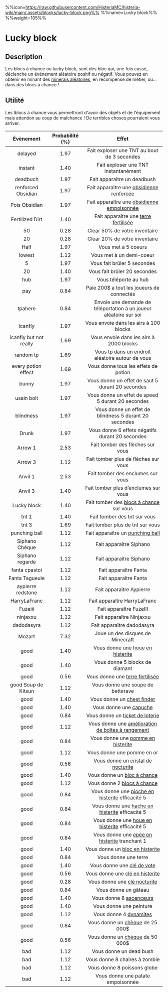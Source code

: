 %%icon=https://raw.githubusercontent.com/HisteriaMC/histeria-wiki/main/.assets/blocks/lucky-block.png%%
%%name=Lucky block%%
%%weight=105%%
# Lucky block

## Description 
Les blocs à chance ou lucky block, sont des bloc qui, une fois cassé, déclenche un événement aléatoire positif ou négatif. Vous pouvez en obtenir en minant des [minerais aléatoires](https://histeria.fr/wiki/blocs/minerai-aléatoire), en récompense de métier, ou... dans des blocs à chance !

## Utilité
Les lblocs à chance vous permettront d'avoir des objets et de l'équipement mais attention au coup de malchance ! De terribles choses pourraient vous arriver.

| Évènement | Probabilité (%) |                                                           Effet                                                            |
|:-----:|:---------------:|:--------------------------------------------------------------------------------------------------------------------------:|
| delayed |1.97|                                        Fait exploser une TNT au bout de 3 secondes                                         |
| instant |1.40|                                            Fait exploser une TNT instantanément                                            |
| deadbuch |1.97|                                                Fait apparaître un deadbush                                                 |
| renforced Obsidian |1.97|              Fait apparaître une [obsidienne renforcée](https://histeria.fr/wiki/blocs/obsidienne-renforcée)               |
| Pois Obsidian |1.97|            Fait apparaître une [obsidienne empoisonnée](https://histeria.fr/wiki/blocs/obsidienne-empoisonnée)             |
| Fertilized Dirt |1.40|                  Fait apparaître une [terre fertilisée](https://histeria.fr/wiki/blocs/terre-fertilisée)                   |
| 50 |0.28|                                               Clear 50% de votre inventaire                                                |
| 20 |0.28|                                               Clear 20% de votre inventaire                                                |
| Half |1.97|                                                    Vous met à 5 coeurs                                                     |
| lowest |1.12|                                                  Vous met à un demi-coeur                                                  |
| 5 |1.97|                                                Vous fait brûler 5 secondes                                                 |
| 20 |1.40|                                                Vous fait brûler 20 secondes                                                |
| hub |1.97|                                                   Vous téléporte au hub                                                    |
| pay |0.84|                                         Paie 200$ a tout les joueurs de connectés                                          |
| tpahere |0.84|                             Envoie une demande de téléportation à un joueur aléatoire sur soi                              |
| icanfly |1.97|                                           Vous envoie dans les airs à 100 blocks                                           |
| icanfly but not really|1.69|                                          Vous envoie dans les airs à 2000 blocks                                           |
| random tp |1.69|                                      Vous tp dans un endroit aléatoire autour de vous                                      |
| every potion effect |1.69|                                            Vous donne tous les effets de potion                                            |
| bunny |1.97|                                      Vous donne un effet de saut 5 durant 20 secondes                                      |
| usain bolt |1.97|                                     Vous donne un effet de speed 5 durant 20 secondes                                      |
| blindness |1.97|                                   Vous donne un effet de blindness 5 durant 20 secondes                                    |
| Drunk |1.97|                                      Vous donne 6 effets négatifs durant 20 secondes                                       |
| Arrow 1 |2.53|                                              Fait tomber des flèches sur vous                                              |
| Arrow 3 |1.12|                                            Fait tomber plus de flèches sur vous                                            |
| Anvil 1 |2.53|                                             Fait tomber des enclumes sur vous                                              |
| Anvil 3 |1.40|                                            Fait tomber plus d’enclumes sur vous                                            |
| Lucky block |1.40|                  Fait tomber des [blocs à chance](https://histeria.fr/wiki/objets/bloc-à-chance) sur vous                  |
| tnt 1 |1.40|                                                Fait tomber des tnt sur vous                                                |
| tnt 3 |1.69|                                              Fait tomber plus de tnt sur vous                                              |
| punching ball |1.12|                     Fait apparaître un [punching ball](https://histeria.fr/wiki/objets/punching-ball)                      |
| Siphano Chèque |1.12|                                                  Fait apparaître Siphano                                                   |
| Siphano regarde |1.12|                                                  Fait apparaître Siphano                                                   |
| fanta cpastoi |1.12|                                                   Fait apparaître Fanta                                                    |
| Fanta Tagueule |1.12|                                                   Fait apparaître Fanta                                                    |
| aypierre redstone |1.12|                                                  Fait apparaître Aypierre                                                  |
| HarryLaFranc |1.12|                                                Fait apparaître HarryLaFranc                                                |
| Fuzeiii |1.12|                                                  Fait apparaître FuzeIII                                                   |
| ninjaxxu |1.12|                                                  Fait apparaître Ninjaxxu                                                  |
| dadodasyra |1.12|                                                 Fait apparaître dadodasyra                                                 |
| Mozart |7.32|                                              Joue un des disques de Minecraft                                              |
| good |1.40|                   Vous donne une [houe en histerite](https://histeria.fr/wiki/outils/houe-en-histerite)                    |
| good |1.40|                                               Vous donne 5 blocks de diamant                                               |
| good |0.56|                     Vous donne une [terre fertilisée](https://histeria.fr/wiki/blocs/terre-fertilisée)                     |
| good Soup de Kitsun |1.12|                                             Vous donne une soupe de betterave                                              |
| good |1.40|                        Vous donne un [chest finder](https://histeria.fr/wiki/objets/unclaim-finder)                        |
| good |1.40|                             Vous donne une [capuche](https://histeria.fr/wiki/objets/capuche)                              |
| good |0.84|                   Vous donne un [ticket de loterie](https://histeria.fr/wiki/objets/ticket-de-lotterie)                    |
| good |1.12|   Vous donne une [amélioration de boîtes à rangement](https://histeria.fr/wiki/objets/amélioration-de-boîte-à-rangement)   |
| good |0.84|                  Vous donne une [pomme en histerite](https://histeria.fr/wiki/objets/pomme-en-histerite)                   |
| good |1.12|                                                 Vous donne une pomme en or                                                 |
| good |0.56|                 Vous donne un [cristal de nocturite](https://histeria.fr/wiki/objets/crystal-en-nocturite)                 ||
| good |1.40|                        Vous donne un [bloc à chance](https://histeria.fr/wiki/blocs/bloc-à-chance)                         |
| good |1.12|                        Vous donne 2 [blocs à chance](https://histeria.fr/wiki/blocs/bloc-à-chance)                         |
| good |0.84|           Vous donne une [pioche en histerite](https://histeria.fr/wiki/outils/pioche-en-histerite) efficacité 5           |
| good |0.84|            Vous donne une [hache en histerite](https://histeria.fr/wiki/outils/hache-en-histerite) efficacité 5            |
| good |0.84|             Vous donne une [houe en histerite](https://histeria.fr/wiki/outils/houe-en-histerite) efficacité 5             |
| good |0.84|             Vous donne une [epée en histerite](https://histeria.fr/wiki/outils/épée-en-histerite) tranchant 1              |
| good |1.40|                    Vous donne un [bloc en histerite](https://histeria.fr/wiki/blocs/bloc-en-histerite)                     |
| good |0.84|                                                    Vous donne une terre                                                    |
| good |1.40|                         Vous donne une [clé de vote](https://histeria.fr/wiki/objets/clé-de-vote)                          |
| good |0.56|                    Vous donne une [clé en histerite](https://histeria.fr/wiki/objets/clé-en-histerite)                     |
| good |0.28|                      Vous donne une [clé nocturite](https://histeria.fr/wiki/objets/clé-en-nocturite)                      |
| good |0.84|                                                    Vous donne un gâteau                                                    |
| good |1.40|                            Vous donne 8 [ascenceurs](https://histeria.fr/wiki/blocs/ascenseur)                             |
| good |1.40|                                                  Vous donne une peinture                                                   |
| good |1.12|                             Vous donne 4 [dynamites](https://histeria.fr/wiki/objets/dynamite)                             |
| good |0.84|                         Vous donne un [chèque](https://histeria.fr/wiki/objets/chèque) de 25 000$                          |
| good |0.56|                         Vous donne un [chèque](https://histeria.fr/wiki/objets/chèque) de 50 000$                          |
| bad |1.12|                                                  Vous donne un dead bush                                                   |
| bad |1.12|                                               Vous donne 8 chaires à zombie                                                |
| bad |1.12|                                                Vous donne 8 poissons globe                                                 |
| bad |1.12|                                             Vous donne une patate empoisonnée                                              |
